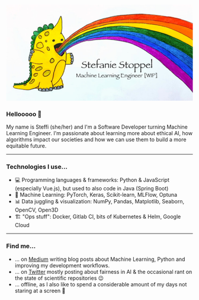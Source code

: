 <!--
**StefanieStoppel/StefanieStoppel** is a ✨ _special_ ✨ repository because its `README.md` (this file) appears on your GitHub profile.

Here are some ideas to get you started:

- 🔭 I’m currently working on ...
- 🌱 I’m currently learning ...
- 👯 I’m looking to collaborate on ...
- 🤔 I’m looking for help with ...
- 💬 Ask me about ...
- 📫 How to reach me: ...
  - 😄 Pronouns: ...
  - ⚡ Fun fact: ...
  -->

[![Header](saurus-with-name.jpg "Header")](https://qbrid.net/)

### Hellooooo 👋
My name is Steffi (she/her) and I'm a Software Developer turning Machine Learning Engineer. I'm passionate about learning more about ethical AI, how algorithms impact our societies and how we can use them to build a more equitable future.

---

### Technologies I use...
- 💻 Programming languages & frameworks: Python & JavaScript (especially Vue.js), but used to also code in Java (Spring Boot)
- 🤖 Machine Learning: PyTorch, Keras, Scikit-learn, MLFlow, Optuna
- 📊 Data juggling & visualization: NumPy, Pandas, Matplotlib, Seaborn, OpenCV, Open3D
- 🏗 "Ops stuff": Docker, Gitlab CI, bits of Kubernetes & Helm, Google Cloud

--- 

### Find me...
- ... on [Medium](https://medium.com/@qbrid) writing blog posts about Machine Learning, Python and improving my development workflows.
- ... on [Twitter](https://twitter.com/Qbrid_) mostly posting about fairness in AI & the occasional rant on the state of scientific repositories 😉
- ... offline, as I also like to spend a considerable amount of my days not staring at a screen 🙈
